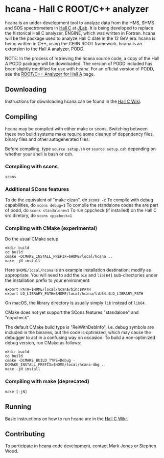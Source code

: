 hcana - Hall C ROOT/C++ analyzer
============================================

hcana is an under-development tool to analyze data from the HMS, SHMS and
SOS spectrometers in
[Hall C](http://www.jlab.org/Hall-C/) at [JLab](http://www.jlab.org/).
It is being developed to replace
the historical Hall C analyzer, ENGINE, which was written in Fortran.
hcana will be the package used to analyze Hall C date in the 12 GeV era.
hcana is being written in C++, using the CERN ROOT framework.  hcana is
an extension to the Hall A analyzer, PODD.

NOTE: In the process of retrieving the hcana source code, a copy of
the Hall A PODD package will be downloaded.  The version of PODD included
has been slightly modified for use with hcana.  For an official version
of PODD, see the [ROOT/C++ Analyzer for Hall A](http://hallaweb.jlab.org/podd/) page.

Downloading
-----------

Instructions for downloading hcana can be found in the
[Hall C Wiki](https://hallcweb.jlab.org/wiki/index.php/ROOT_Analyzer/Git).

Compiling
---------
hcana may be compiled with either make or scons.  Switching between these
two build systems make require some cleanup of dependency files, binary files
and other autogenerated files.

Before compiling, type
`source setup.sh` or `source setup.csh`
depending on whether your shell is bash or csh.

### Compiling with scons

```
scons
```

### Additional SCons features 
To do the equivalent of "make clean", do
`scons -c`
To compile with debug capabilities, do
`scons debug=1`
To compile the standalone codes the are part of podd, do
`scons standalone=1`
To run cppcheck (if installed) on the Hall C src diretory, do
`scons cppcheck=1`

### Compiling with CMake (experimental)

Do the usual CMake setup

```
mkdir build
cd build
cmake -DCMAKE_INSTALL_PREFIX=$HOME/local/hcana ..
make -jN install
```

Here `$HOME/local/hcana` is an example installation destination;
modify as appropriate. You will need to add the `bin` and `lib[64]` sub-directories
under the installation prefix to your environment:

```
export PATH=$HOME/local/hcana/bin:$PATH
export LD_LIBRARY_PATH=$HOME/local/hcana/lib64:$LD_LIBRARY_PATH
```

On macOS, the library directory is usually simply `lib` instead of `lib64`.

CMake does not yet support the SCons features "standalone" and "cppcheck".

The default CMake build type is "RelWithDebInfo", i.e. debug symbols are
included in the binaries, but the code is optimized, which may cause the
debugger to act in a confusing way on occasion. To build a
non-optimized debug version, run CMake as follows:
```
mkdir build
cd build
cmake -DCMAKE_BUILD_TYPE=Debug -DCMAKE_INSTALL_PREFIX=$HOME/local/hcana-dbg ..
make -jN install
```

### Compiling with make (deprecated)

```
make [-jN]
```

Running
-------
Basic instructions on how to run hcana are in the
[Hall C Wiki](https://hallcweb.jlab.org/wiki/index.php/ROOT_Analyzer/Running).

Contributing
------------
To participate in hcana code development, contact Mark Jones or Stephen Wood.


